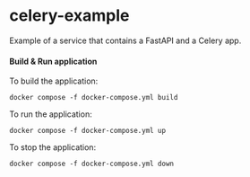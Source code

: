 # celery-example

Example of a service that contains a FastAPI and a Celery app.

#### Build & Run application

To build the application:

`docker compose -f docker-compose.yml build`

To run the application:

`docker compose -f docker-compose.yml up`

To stop the application:

`docker compose -f docker-compose.yml down`
